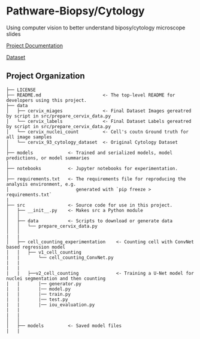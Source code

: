 Pathware-Biopsy/Cytology
==============================

Using computer vision to better understand biposy/cytology microscope slides

[Project Documentation](https://docs.google.com/document/d/1mdC-tELAEqthM6j2QrP-rhx-mH6cpWc1gR2xkbnvVZE/edit?usp=sharing)

[Dataset](https://github.com/parham-ap/cytology_dataset)

Project Organization
------------

    ├── LICENSE
    ├── README.md                       <- The top-level README for developers using this project.
    ├── data
    │   ├── cervix_miages               <- Final Dataset Images gereatred by script in src/prepare_cervix_data.py
    │   └── cervix_labels               <- Final Dataset Labels gereatred by script in src/prepare_cervix_data.py
    │   └── cervix_nuclei_count         <- Cell's coutn Ground truth for all image samples
    │   └── cervix_93_cytology_dataset  <- Original Cytology Dataset
    │
    ├── models             <- Trained and serialized models, model predictions, or model summaries
    │
    ├── notebooks          <- Jupyter notebooks for experimentation.
    │
    ├── requirements.txt   <- The requirements file for reproducing the analysis environment, e.g.
    │                         generated with `pip freeze > requirements.txt`
    |
    ├── src                <- Source code for use in this project.
    │   ├── __init__.py    <- Makes src a Python module
    │   │
    │   ├── data           <- Scripts to download or generate data
    │   │   └── prepare_cervix_data.py
    │   │
    |   |
    │   ├── cell_counting_experimentation    <- Counting cell with ConvNet based regression model
    │   │   ├── v1_cell_counting
    |   |       └── cell_counting_ConvNet.py
    |   |
    |   |
    |   |   ├──v2_cell_counting              <- Training a U-Net model for nuclei segmentation and then counting
    |   |       |── generator.py
    |   |       |── model.py
    |   |       |── train.py
    |   |       |── test.py
    |   |       |── iou_evaluation.py
    |   |
    |   |
    │   │
    │   ├── models         <- Saved model files
    |   |
